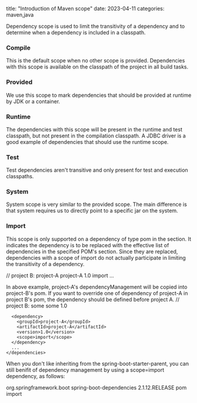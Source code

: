 title: "Introduction of Maven scope"
date: 2023-04-11 
categories: maven,java


Dependency scope is used to limit the transitivity of a dependency and to determine when a dependency is included in a classpath.

### Compile
This is the default scope when no other scope is provided. Dependencies with this scope is available on the classpath of the project in all build tasks.

### Provided
We use this scope to mark dependencies that should be provided at runtime by JDK or a container.

### Runtime
The dependencies with this scope will be present in the runtime and test classpath, but not present in the compilation classpath. A JDBC driver is a good example of dependencies that should use the runtime scope.

### Test
Test dependencies aren't transitive and only present for test and execution classpaths.

### System
System scope is very similar to the provided scope. The main difference is that system requires us to directly point to a specific jar on the system.

### Import
This scope is only supported on a dependency of type pom in the <dependencyManagement> section. It indicates the dependency is to be replaced with the effective list of dependencies in the specified POM's <dependencyManagement> section. Since they are replaced, dependencies with a scope of import do not actually participate in limiting the transitivity of a dependency.

// project B:
  <dependencyManagement>
    <dependencies>
      <dependency>
        <groupId>project-A</groupId>
        <artifactId>project-A</artifactId>
        <version>1.0</version>
        <scope>import</scope>
      </dependency>
      ...
    </dependencies>
  </dependencyManagement>
  
In above example, project-A's dependencyManagement will be copied into project-B's pom. If you want to override one of dependency of project-A in project B's pom, the dependency should be defined before project A.
  // project B:
  <dependencyManagement>
    <dependencies>
      <!-- 注意写到对项目A依赖的前面 -->
      <dependency>
        <groupId>some</groupId>
        <artifactId>some</artifactId>
        <version>1.0</version>
      </dependency>
 
      <dependency>
        <groupId>project-A</groupId>
        <artifactId>project-A</artifactId>
        <version>1.0</version>
        <scope>import</scope>
      </dependency>
      ...
    </dependencies>
  </dependencyManagement>
  
When you don't like inheriting from the spring-boot-starter-parent, you can still benifit of dependency management by using a scope=import dependency, as follows:

<dependencyManagement>
    <dependencies> 
        <dependency>
            <!-- Import dependency management from Spring Boot -->
            <groupId>org.springframework.boot</groupId>
            <artifactId>spring-boot-dependencies</artifactId>
            <version>2.1.12.RELEASE</version>
            <type>pom</type>
            <scope>import</scope>
        </dependency>
    </dependencies>
</dependencyManagement>

